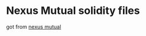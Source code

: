 # Nexus Mutual solidity files

got from [nexus mutual](https://github.com/nexusmutual/smart-contracts)


